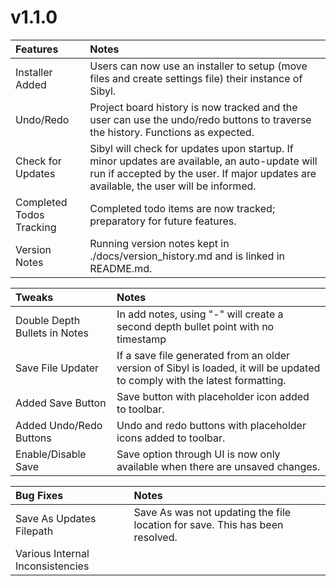# v1.1.0

|Features|Notes|
|:---|:---|
|Installer Added|Users can now use an installer to setup (move files and create settings file) their instance of Sibyl.|
|Undo/Redo|Project board history is now tracked and the user can use the undo/redo buttons to traverse the history. Functions as expected.|
|Check for Updates|Sibyl will check for updates upon startup. If minor updates are available, an auto-update will run if accepted by the user. If major updates are available, the user will be informed.|
|Completed Todos Tracking|Completed todo items are now tracked; preparatory for future features.|
|Version Notes|Running version notes kept in ./docs/version_history.md and is linked in README.md.|

|Tweaks|Notes|
|:---|:---|
|Double Depth Bullets in Notes|In add notes, using "-" will create a second depth bullet point with no timestamp|
|Save File Updater|If a save file generated from an older version of Sibyl is loaded, it will be updated to comply with the latest formatting.|
|Added Save Button|Save button with placeholder icon added to toolbar.|
|Added Undo/Redo Buttons|Undo and redo buttons with placeholder icons added to toolbar.|
|Enable/Disable Save|Save option through UI is now only available when there are unsaved changes.|

|Bug Fixes|Notes|
|:---|:---|
|Save As Updates Filepath|Save As was not updating the file location for save. This has been resolved.|
|Various Internal Inconsistencies||
